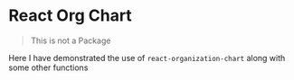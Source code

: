 # React Org Chart

> This is not a Package

Here I have demonstrated the use of `react-organization-chart` along with some other functions
